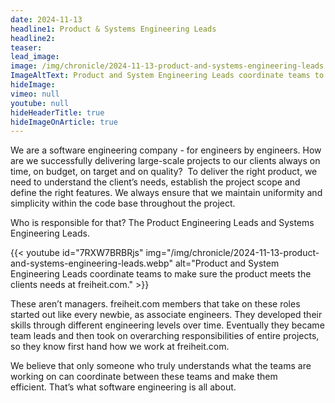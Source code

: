 ```yaml
---
date: 2024-11-13
headline1: Product & Systems Engineering Leads
headline2:
teaser:
lead_image:
image: /img/chronicle/2024-11-13-product-and-systems-engineering-leads.webp
ImageAltText: Product and System Engineering Leads coordinate teams to make sure the product meets the clients needs at freiheit.com.
hideImage:
vimeo: null
youtube: null
hideHeaderTitle: true
hideImageOnArticle: true
---
```


We are a software engineering company - for engineers by engineers. How are we successfully delivering large-scale projects to our clients always on time, on budget, on target and on quality?  To deliver the right product, we need to understand the client’s needs, establish the project scope and define the right features. We always ensure that we maintain uniformity and simplicity within the code base throughout the project.

Who is responsible for that? The Product Engineering Leads and Systems Engineering Leads.

{{< youtube id="7RXW7BRBRjs" img="/img/chronicle/2024-11-13-product-and-systems-engineering-leads.webp" alt="Product and System Engineering Leads coordinate teams to make sure the product meets the clients needs at freiheit.com." >}}

These aren’t managers. freiheit.com members that take on these roles started out like every newbie, as associate engineers. They developed their skills through different engineering levels over time. Eventually they became team leads and then took on overarching responsibilities of entire projects, so they know first hand how we work at freiheit.com.

We believe that only someone who truly understands what the teams are working on can coordinate between these teams and make them efficient. That’s what software engineering is all about.
